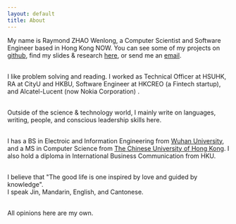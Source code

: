 ```yaml
---
layout: default
title: About
---
```

My name is Raymond ZHAO Wenlong, a Computer Scientist and Software Engineer based in Hong Kong NOW. 
You can see some of my projects on [github](https://github.com/muyun), find my slides & research [here](http://muyun.github.io/research/), or send me an [email](mailto:wenlzhao@gmail.com).  
<br>  

I like problem solving and reading. I worked as Technical Officer at HSUHK, RA at CityU and HKBU, Software Engineer at HKCREO (a Fintech startup), and Alcatel-Lucent (now Nokia Corporation) .   
<br>  

Outside of the science & technology world, I mainly write on languages, writing, people, and conscious leadership skills here.  
<br> 
  
I has a BS in Electroic and Information Engineering from [Wuhan University](https://www.sciencemag.org/collections/celebrating-125-years-academic-excellence-wuhan-university-1893-2018?fbclid=IwAR0RzFSkpxaI8wk61JDnE7p6SWr7SlKXLyoFHkrg4-iqKGiRyE2gZfaGl8s), and a MS in Computer Science from [The Chinese University of Hong Kong](http://www.cuhk.edu.hk/english/index.html). I also hold a diploma in International Business Communication from HKU.   
<br>  
  
I believe that "The good life is one inspired by love and guided by knowledge".   
I speak Jin, Mandarin, English, and Cantonese.  
<br> 

All opinions here are my own.    
<br> 









